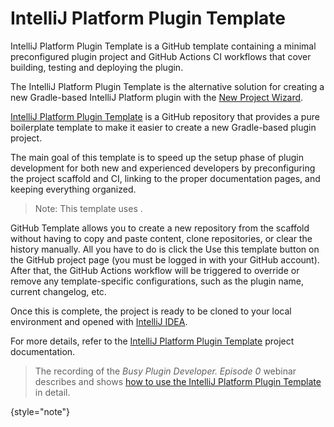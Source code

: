 <!-- Copyright 2000-2023 JetBrains s.r.o. and contributors. Use of this source code is governed by the Apache 2.0 license. -->

# IntelliJ Platform Plugin Template

<link-summary>IntelliJ Platform Plugin Template is a GitHub template containing a minimal preconfigured plugin project and GitHub Actions CI workflows that cover building, testing and deploying the plugin.</link-summary>

The IntelliJ Platform Plugin Template is the alternative solution for creating a new Gradle-based IntelliJ Platform plugin with the [New Project Wizard](creating_plugin_project.md).

[IntelliJ Platform Plugin Template][gh:plugin-template] is a GitHub repository that provides a pure boilerplate template to make it easier to create a new Gradle-based plugin project.

The main goal of this template is to speed up the setup phase of plugin development for both new and experienced developers by preconfiguring the project scaffold and CI, linking to the proper documentation pages, and keeping everything organized.

> Note: This template uses [](tools_intellij_platform_gradle_plugin.md).

GitHub Template allows you to create a new repository from the scaffold without having to copy and paste content, clone repositories, or clear the history manually.
All you have to do is click the <control>Use this template</control> button on the GitHub project page (you must be logged in with your GitHub account).
After that, the GitHub Actions workflow will be triggered to override or remove any template-specific configurations, such as the plugin name, current changelog, etc.

Once this is complete, the project is ready to be cloned to your local environment and opened with [IntelliJ IDEA](https://www.jetbrains.com/idea/download).

For more details, refer to the [IntelliJ Platform Plugin Template][gh:plugin-template] project documentation.

> The recording of the _Busy Plugin Developer. Episode 0_ webinar describes and shows [how to use the IntelliJ Platform Plugin Template](https://youtu.be/-6D5-xEaYig?t=230) in detail.
>
{style="note"}

[gh:plugin-template]: https://github.com/JetBrains/intellij-platform-plugin-template
